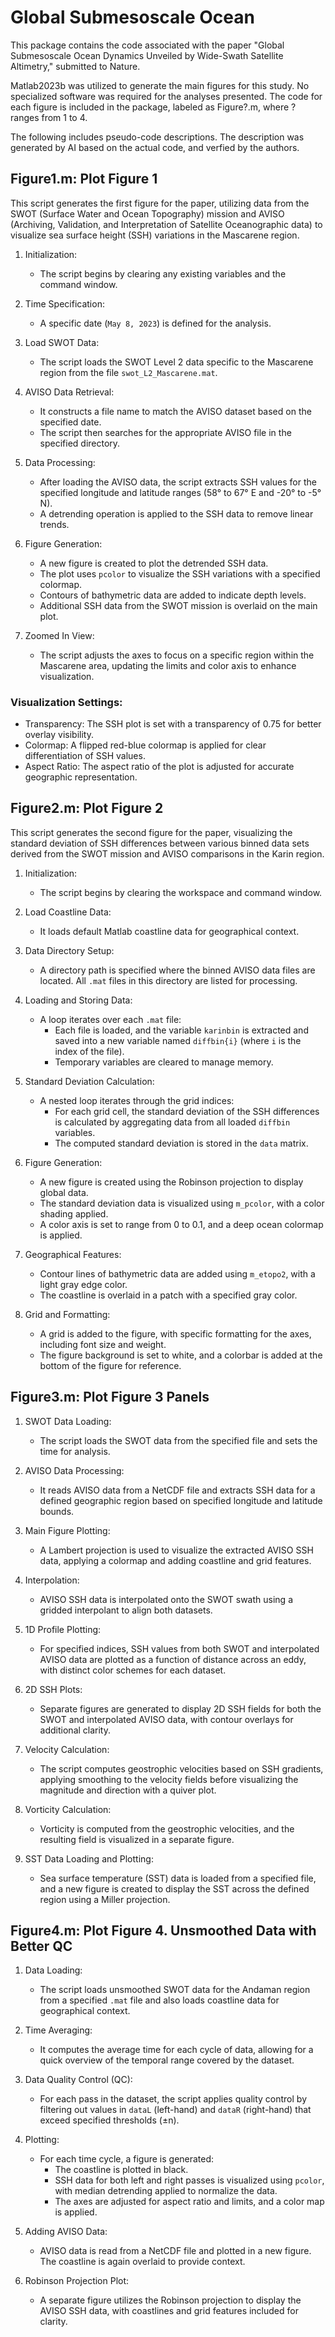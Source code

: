 # Global Submesoscale Ocean

This package contains the code associated with the paper "Global Submesoscale Ocean Dynamics Unveiled by Wide-Swath Satellite Altimetry," submitted to Nature.

Matlab2023b was utilized to generate the main figures for this study. No specialized software was required for the analyses presented. The code for each figure is included in the package, labeled as Figure?.m, where ? ranges from 1 to 4.

The following includes pseudo-code descriptions. The description was generated by AI based on the actual code, and verfied by the authors.

## Figure1.m: Plot Figure 1

This script generates the first figure for the paper, utilizing data from the SWOT (Surface Water and Ocean Topography) mission and AVISO (Archiving, Validation, and Interpretation of Satellite Oceanographic data) to visualize sea surface height (SSH) variations in the Mascarene region.

1. Initialization:
   - The script begins by clearing any existing variables and the command window.

2. Time Specification:
   - A specific date (`May 8, 2023`) is defined for the analysis.

3. Load SWOT Data:
   - The script loads the SWOT Level 2 data specific to the Mascarene region from the file `swot_L2_Mascarene.mat`.

4. AVISO Data Retrieval:
   - It constructs a file name to match the AVISO dataset based on the specified date.
   - The script then searches for the appropriate AVISO file in the specified directory.

5. Data Processing:
   - After loading the AVISO data, the script extracts SSH values for the specified longitude and latitude ranges (58° to 67° E and -20° to -5° N).
   - A detrending operation is applied to the SSH data to remove linear trends.

6. Figure Generation:
   - A new figure is created to plot the detrended SSH data.
   - The plot uses `pcolor` to visualize the SSH variations with a specified colormap.
   - Contours of bathymetric data are added to indicate depth levels.
   - Additional SSH data from the SWOT mission is overlaid on the main plot.

7. Zoomed In View:
   - The script adjusts the axes to focus on a specific region within the Mascarene area, updating the limits and color axis to enhance visualization.

### Visualization Settings:
- Transparency: The SSH plot is set with a transparency of 0.75 for better overlay visibility.
- Colormap: A flipped red-blue colormap is applied for clear differentiation of SSH values.
- Aspect Ratio: The aspect ratio of the plot is adjusted for accurate geographic representation.


## Figure2.m: Plot Figure 2

This script generates the second figure for the paper, visualizing the standard deviation of SSH differences between various binned data sets derived from the SWOT mission and AVISO comparisons in the Karin region.

1. Initialization:
   - The script begins by clearing the workspace and command window.

2. Load Coastline Data:
   - It loads default Matlab coastline data for geographical context.

3. Data Directory Setup:
   - A directory path is specified where the binned AVISO data files are located. All `.mat` files in this directory are listed for processing.

4. Loading and Storing Data:
   - A loop iterates over each `.mat` file:
     - Each file is loaded, and the variable `karinbin` is extracted and saved into a new variable named `diffbin{i}` (where `i` is the index of the file).
     - Temporary variables are cleared to manage memory.

5. Standard Deviation Calculation:
   - A nested loop iterates through the grid indices:
     - For each grid cell, the standard deviation of the SSH differences is calculated by aggregating data from all loaded `diffbin` variables.
     - The computed standard deviation is stored in the `data` matrix.

6. Figure Generation:
   - A new figure is created using the Robinson projection to display global data.
   - The standard deviation data is visualized using `m_pcolor`, with a color shading applied.
   - A color axis is set to range from 0 to 0.1, and a deep ocean colormap is applied.

7. Geographical Features:
   - Contour lines of bathymetric data are added using `m_etopo2`, with a light gray edge color.
   - The coastline is overlaid in a patch with a specified gray color.

8. Grid and Formatting:
   - A grid is added to the figure, with specific formatting for the axes, including font size and weight.
   - The figure background is set to white, and a colorbar is added at the bottom of the figure for reference.


## Figure3.m: Plot Figure 3 Panels

1. SWOT Data Loading:
   - The script loads the SWOT data from the specified file and sets the time for analysis.

2. AVISO Data Processing:
   - It reads AVISO data from a NetCDF file and extracts SSH data for a defined geographic region based on specified longitude and latitude bounds.

3. Main Figure Plotting:
   - A Lambert projection is used to visualize the extracted AVISO SSH data, applying a colormap and adding coastline and grid features.

4. Interpolation:
   - AVISO SSH data is interpolated onto the SWOT swath using a gridded interpolant to align both datasets.

5. 1D Profile Plotting:
   - For specified indices, SSH values from both SWOT and interpolated AVISO data are plotted as a function of distance across an eddy, with distinct color schemes for each dataset.

6. 2D SSH Plots:
   - Separate figures are generated to display 2D SSH fields for both the SWOT and interpolated AVISO data, with contour overlays for additional clarity.

7. Velocity Calculation:
   - The script computes geostrophic velocities based on SSH gradients, applying smoothing to the velocity fields before visualizing the magnitude and direction with a quiver plot.

8. Vorticity Calculation:
   - Vorticity is computed from the geostrophic velocities, and the resulting field is visualized in a separate figure.

9. SST Data Loading and Plotting:
   - Sea surface temperature (SST) data is loaded from a specified file, and a new figure is created to display the SST across the defined region using a Miller projection.

## Figure4.m: Plot Figure 4. Unsmoothed Data with Better QC

1. Data Loading:
   - The script loads unsmoothed SWOT data for the Andaman region from a specified `.mat` file and also loads coastline data for geographical context.

2. Time Averaging:
   - It computes the average time for each cycle of data, allowing for a quick overview of the temporal range covered by the dataset.

3. Data Quality Control (QC):
   - For each pass in the dataset, the script applies quality control by filtering out values in `dataL` (left-hand) and `dataR` (right-hand) that exceed specified thresholds (±n).

4. Plotting:
   - For each time cycle, a figure is generated:
     - The coastline is plotted in black.
     - SSH data for both left and right passes is visualized using `pcolor`, with median detrending applied to normalize the data.
     - The axes are adjusted for aspect ratio and limits, and a color map is applied.

5. Adding AVISO Data:
   - AVISO data is read from a NetCDF file and plotted in a new figure. The coastline is again overlaid to provide context.

6. Robinson Projection Plot:
   - A separate figure utilizes the Robinson projection to display the AVISO SSH data, with coastlines and grid features included for clarity.
